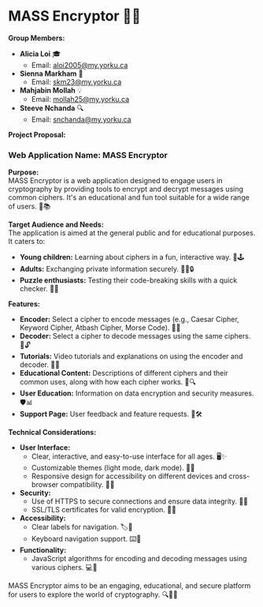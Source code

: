 # MASS Encryptor 🚀🔐

**Group Members:**
- **Alicia Loi** 🎓
  - Email: aloi2005@my.yorku.ca
- **Sienna Markham** 🌟
  - Email: skm23@my.yorku.ca
- **Mahjabin Mollah** 💡
  - Email: mollah25@my.yorku.ca
- **Steeve Nchanda** 🔍
  - Email: snchanda@my.yorku.ca

**Project Proposal:**

### Web Application Name: MASS Encryptor

**Purpose:**  
MASS Encryptor is a web application designed to engage users in cryptography by providing tools to encrypt and decrypt messages using common ciphers. It's an educational and fun tool suitable for a wide range of users. 🎯📚

**Target Audience and Needs:**  
The application is aimed at the general public and for educational purposes. It caters to:
- **Young children:** Learning about ciphers in a fun, interactive way. 🧒🕹️
- **Adults:** Exchanging private information securely. 🧑‍💼🔒
- **Puzzle enthusiasts:** Testing their code-breaking skills with a quick checker. 🧩🧠

**Features:**
- **Encoder:** Select a cipher to encode messages (e.g., Caesar Cipher, Keyword Cipher, Atbash Cipher, Morse Code). 📝🔏
- **Decoder:** Select a cipher to decode messages using the same ciphers. 📝🔓
- **Tutorials:** Video tutorials and explanations on using the encoder and decoder. 🎥📘
- **Educational Content:** Descriptions of different ciphers and their common uses, along with how each cipher works. 📖🔍
- **User Education:** Information on data encryption and security measures. 🛡️📊
- **Support Page:** User feedback and feature requests. 💬🛠️

**Technical Considerations:**
- **User Interface:** 
  - Clear, interactive, and easy-to-use interface for all ages. 🖥️✨
  - Customizable themes (light mode, dark mode). 🎨🌗
  - Responsive design for accessibility on different devices and cross-browser compatibility. 📱🌐
- **Security:**
  - Use of HTTPS to secure connections and ensure data integrity. 🔐🔗
  - SSL/TLS certificates for valid encryption. 🔑📜
- **Accessibility:**
  - Clear labels for navigation. 🏷️🧭
  - Keyboard navigation support. ⌨️🚀
- **Functionality:**
  - JavaScript algorithms for encoding and decoding messages using various ciphers. 💻🔢

MASS Encryptor aims to be an engaging, educational, and secure platform for users to explore the world of cryptography. 🔍🔐✨
